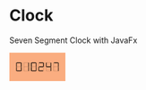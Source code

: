 # Clock
Seven Segment Clock with JavaFx
<div>
  <img src="https://github.com/arminmehraeen/Clock/blob/main/Photos/img.png" width="100">
</div>
